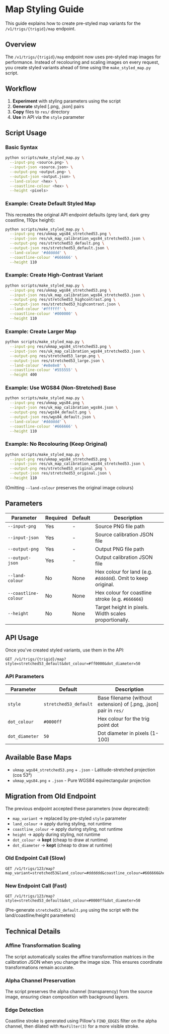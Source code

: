 # Map Styling Guide

This guide explains how to create pre-styled map variants for the `/v1/trigs/{trigid}/map` endpoint.

## Overview

The `/v1/trigs/{trigid}/map` endpoint now uses pre-styled map images for performance. Instead of recolouring and scaling images on every request, you create styled variants ahead of time using the `make_styled_map.py` script.

## Workflow

1. **Experiment** with styling parameters using the script
2. **Generate** styled [.png, .json] pairs
3. **Copy** files to `res/` directory
4. **Use** in API via the `style` parameter

## Script Usage

### Basic Syntax

```bash
python scripts/make_styled_map.py \
  --input-png <source.png> \
  --input-json <source.json> \
  --output-png <output.png> \
  --output-json <output.json> \
  --land-colour <hex> \
  --coastline-colour <hex> \
  --height <pixels>
```

### Example: Create Default Styled Map

This recreates the original API endpoint defaults (grey land, dark grey coastline, 110px height):

```bash
python scripts/make_styled_map.py \
  --input-png res/ukmap_wgs84_stretched53.png \
  --input-json res/uk_map_calibration_wgs84_stretched53.json \
  --output-png res/stretched53_default.png \
  --output-json res/stretched53_default.json \
  --land-colour '#dddddd' \
  --coastline-colour '#666666' \
  --height 110
```

### Example: Create High-Contrast Variant

```bash
python scripts/make_styled_map.py \
  --input-png res/ukmap_wgs84_stretched53.png \
  --input-json res/uk_map_calibration_wgs84_stretched53.json \
  --output-png res/stretched53_highcontrast.png \
  --output-json res/stretched53_highcontrast.json \
  --land-colour '#ffffff' \
  --coastline-colour '#000000' \
  --height 110
```

### Example: Create Larger Map

```bash
python scripts/make_styled_map.py \
  --input-png res/ukmap_wgs84_stretched53.png \
  --input-json res/uk_map_calibration_wgs84_stretched53.json \
  --output-png res/stretched53_large.png \
  --output-json res/stretched53_large.json \
  --land-colour '#e8e8e8' \
  --coastline-colour '#555555' \
  --height 400
```

### Example: Use WGS84 (Non-Stretched) Base

```bash
python scripts/make_styled_map.py \
  --input-png res/ukmap_wgs84.png \
  --input-json res/uk_map_calibration_wgs84.json \
  --output-png res/wgs84_default.png \
  --output-json res/wgs84_default.json \
  --land-colour '#dddddd' \
  --coastline-colour '#666666' \
  --height 110
```

### Example: No Recolouring (Keep Original)

```bash
python scripts/make_styled_map.py \
  --input-png res/ukmap_wgs84_stretched53.png \
  --input-json res/uk_map_calibration_wgs84_stretched53.json \
  --output-png res/stretched53_original.png \
  --output-json res/stretched53_original.json \
  --height 110
```

(Omitting `--land-colour` preserves the original image colours)

## Parameters

| Parameter | Required | Default | Description |
|-----------|----------|---------|-------------|
| `--input-png` | Yes | - | Source PNG file path |
| `--input-json` | Yes | - | Source calibration JSON file |
| `--output-png` | Yes | - | Output PNG file path |
| `--output-json` | Yes | - | Output calibration JSON file |
| `--land-colour` | No | None | Hex colour for land (e.g. `#dddddd`). Omit to keep original. |
| `--coastline-colour` | No | None | Hex colour for coastline stroke (e.g. `#666666`) |
| `--height` | No | None | Target height in pixels. Width scales proportionally. |

## API Usage

Once you've created styled variants, use them in the API:

```http
GET /v1/trigs/{trigid}/map?style=stretched53_default&dot_colour=#ff0000&dot_diameter=50
```

### API Parameters

| Parameter | Default | Description |
|-----------|---------|-------------|
| `style` | `stretched53_default` | Base filename (without extension) of [.png, .json] pair in `res/` |
| `dot_colour` | `#0000ff` | Hex colour for the trig point dot |
| `dot_diameter` | `50` | Dot diameter in pixels (1-100) |

## Available Base Maps

- `ukmap_wgs84_stretched53.png` + `.json` - Latitude-stretched projection (cos 53°)
- `ukmap_wgs84.png` + `.json` - Pure WGS84 equirectangular projection

## Migration from Old Endpoint

The previous endpoint accepted these parameters (now deprecated):

- `map_variant` → replaced by pre-styled `style` parameter
- `land_colour` → apply during styling, not runtime
- `coastline_colour` → apply during styling, not runtime
- `height` → apply during styling, not runtime
- `dot_colour` → **kept** (cheap to draw at runtime)
- `dot_diameter` → **kept** (cheap to draw at runtime)

### Old Endpoint Call (Slow)

```http
GET /v1/trigs/123/map?map_variant=stretched53&land_colour=#dddddd&coastline_colour=#666666&height=110&dot_colour=#0000ff&dot_diameter=50
```

### New Endpoint Call (Fast)

```http
GET /v1/trigs/123/map?style=stretched53_default&dot_colour=#0000ff&dot_diameter=50
```

(Pre-generate `stretched53_default.png` using the script with the land/coastline/height parameters)

## Technical Details

### Affine Transformation Scaling

The script automatically scales the affine transformation matrices in the calibration JSON when you change the image size. This ensures coordinate transformations remain accurate.

### Alpha Channel Preservation

The script preserves the alpha channel (transparency) from the source image, ensuring clean composition with background layers.

### Edge Detection

Coastline stroke is generated using Pillow's `FIND_EDGES` filter on the alpha channel, then dilated with `MaxFilter(3)` for a more visible stroke.
